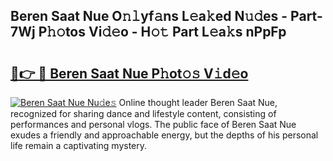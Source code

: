 ## Beren Saat Nue O𝚗𝚕yf𝚊ns L𝚎a𝚔ed N𝚞𝚍es - Part-7Wj P𝚑𝚘tos Vi𝚍𝚎o - H𝚘𝚝 Part L𝚎a𝚔s nPpFp

# <h2><a href="http://kf9ins.oniu.top/?m=Beren+Saat+Nue">🔗👉 🔴 Beren Saat Nue P𝚑ot𝚘𝚜 V𝚒d𝚎o</a></h2>

[![Beren Saat Nue Nu𝚍e𝚜](https://i.imgur.com/0qMVB7G.gif)](http://kf9ins.oniu.top/?m=Beren+Saat+Nue)
Online thought leader Beren Saat Nue, recognized for sharing dance and lifestyle content, consisting of performances and personal vlogs. The public face of Beren Saat Nue exudes a friendly and approachable energy, but the depths of his personal life remain a captivating mystery.  
